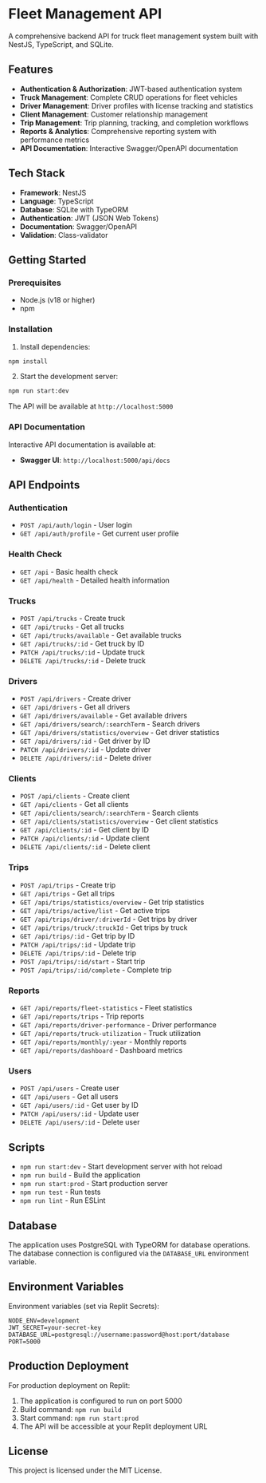 
# Fleet Management API

A comprehensive backend API for truck fleet management system built with NestJS, TypeScript, and SQLite.

## Features

- **Authentication & Authorization**: JWT-based authentication system
- **Truck Management**: Complete CRUD operations for fleet vehicles
- **Driver Management**: Driver profiles with license tracking and statistics
- **Client Management**: Customer relationship management
- **Trip Management**: Trip planning, tracking, and completion workflows
- **Reports & Analytics**: Comprehensive reporting system with performance metrics
- **API Documentation**: Interactive Swagger/OpenAPI documentation

## Tech Stack

- **Framework**: NestJS
- **Language**: TypeScript
- **Database**: SQLite with TypeORM
- **Authentication**: JWT (JSON Web Tokens)
- **Documentation**: Swagger/OpenAPI
- **Validation**: Class-validator

## Getting Started

### Prerequisites

- Node.js (v18 or higher)
- npm

### Installation

1. Install dependencies:
```bash
npm install
```

2. Start the development server:
```bash
npm run start:dev
```

The API will be available at `http://localhost:5000`

### API Documentation

Interactive API documentation is available at:
- **Swagger UI**: `http://localhost:5000/api/docs`

## API Endpoints

### Authentication
- `POST /api/auth/login` - User login
- `GET /api/auth/profile` - Get current user profile

### Health Check
- `GET /api` - Basic health check
- `GET /api/health` - Detailed health information

### Trucks
- `POST /api/trucks` - Create truck
- `GET /api/trucks` - Get all trucks
- `GET /api/trucks/available` - Get available trucks
- `GET /api/trucks/:id` - Get truck by ID
- `PATCH /api/trucks/:id` - Update truck
- `DELETE /api/trucks/:id` - Delete truck

### Drivers
- `POST /api/drivers` - Create driver
- `GET /api/drivers` - Get all drivers
- `GET /api/drivers/available` - Get available drivers
- `GET /api/drivers/search/:searchTerm` - Search drivers
- `GET /api/drivers/statistics/overview` - Get driver statistics
- `GET /api/drivers/:id` - Get driver by ID
- `PATCH /api/drivers/:id` - Update driver
- `DELETE /api/drivers/:id` - Delete driver

### Clients
- `POST /api/clients` - Create client
- `GET /api/clients` - Get all clients
- `GET /api/clients/search/:searchTerm` - Search clients
- `GET /api/clients/statistics/overview` - Get client statistics
- `GET /api/clients/:id` - Get client by ID
- `PATCH /api/clients/:id` - Update client
- `DELETE /api/clients/:id` - Delete client

### Trips
- `POST /api/trips` - Create trip
- `GET /api/trips` - Get all trips
- `GET /api/trips/statistics/overview` - Get trip statistics
- `GET /api/trips/active/list` - Get active trips
- `GET /api/trips/driver/:driverId` - Get trips by driver
- `GET /api/trips/truck/:truckId` - Get trips by truck
- `GET /api/trips/:id` - Get trip by ID
- `PATCH /api/trips/:id` - Update trip
- `DELETE /api/trips/:id` - Delete trip
- `POST /api/trips/:id/start` - Start trip
- `POST /api/trips/:id/complete` - Complete trip

### Reports
- `GET /api/reports/fleet-statistics` - Fleet statistics
- `GET /api/reports/trips` - Trip reports
- `GET /api/reports/driver-performance` - Driver performance
- `GET /api/reports/truck-utilization` - Truck utilization
- `GET /api/reports/monthly/:year` - Monthly reports
- `GET /api/reports/dashboard` - Dashboard metrics

### Users
- `POST /api/users` - Create user
- `GET /api/users` - Get all users
- `GET /api/users/:id` - Get user by ID
- `PATCH /api/users/:id` - Update user
- `DELETE /api/users/:id` - Delete user

## Scripts

- `npm run start:dev` - Start development server with hot reload
- `npm run build` - Build the application
- `npm run start:prod` - Start production server
- `npm run test` - Run tests
- `npm run lint` - Run ESLint

## Database

The application uses PostgreSQL with TypeORM for database operations. The database connection is configured via the `DATABASE_URL` environment variable.

## Environment Variables

Environment variables (set via Replit Secrets):

```env
NODE_ENV=development
JWT_SECRET=your-secret-key
DATABASE_URL=postgresql://username:password@host:port/database
PORT=5000
```

## Production Deployment

For production deployment on Replit:

1. The application is configured to run on port 5000
2. Build command: `npm run build`
3. Start command: `npm run start:prod`
4. The API will be accessible at your Replit deployment URL

## License

This project is licensed under the MIT License.
